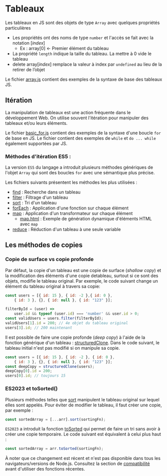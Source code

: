 # Tableaux

Les tableaux en JS sont des objets de type `Array` avec quelques propriétés particulières 

- Les propriétés ont des noms de type `number` et l'accès se fait avec la notation [_index_]
  - Ex : array[0] <- Premier élément du tableau
- La propriété `length` indique la taille du tableau. La mettre à 0  vide le tableau
- delete array[_index_] remplace la valeur à index par `undefined` au lieu de la retirer de l’objet

Le fichier [array.js](./array.js) contient des exemples de la syntaxe de base des tableaux JS.

## Itération

La manipulation de tableaux est une action fréquente dans le développement Web. On utilise souvent l'itération pour manipuler des tableaux et/ou leurs éléments.

Le fichier [basic_for.js](./basic_for.js) contient des exemples de la syntaxe d'une boucle `for` de base en JS. Le fichier contient des exemples de `while` et `do ... while` également supportées par JS.

### Méthodes d'itération ES5 :

La version `ES5` du langage a introduit plusieurs méthodes génériques de l'objet `Array` qui sont des boucles `for` avec une sémantique plus précise.

Les fichiers suivants présentent les méthodes les plus utilisées :

- [find](./find.js) : Recherche dans un tableau
- [filter](./filter.js) : Filtrage d'un tableau 
- [sort](./sort.js) : Tri d'un tableau
- [forEach](./forEach.js) : Application d'une fonction sur chaque élément
- [map](./map.js) : Application d'un transformateur sur chaque élément
  - [map.html](./map.html) : Exemple de génération dynamique d'éléments HTML avec `map`
- [reduce](./reduce.js) : Réduction d'un tableau à une seule variable


## Les méthodes de copies

### Copie de surface vs copie profonde

Par défaut, la copie d'un tableau est une copie de surface (_shallow copy_) et la modification des éléments d'une copie detableau, surtout si ce sont des objets, modifie le tableau original. Par exemple, le code suivant change un élément du tableau original à travers sa copie:

```js
const users = [{ id: 15 }, { id: -2 },{ id: 0 }, 
    { id: 3 }, {}, { id: null }, { id: "123" }];

filterById = (user) => 
    user.id && typeof (user.id) === 'number' && user.id > 0;
const validUsers = users.filter(filterById);
validUsers[1].id = 200; // 4e objet du tableau original
users[3].id; // 200 maintenant

```

Il est possible de faire une copie profonde (_deep copy_) à l'aide de la fonction générique d'un tableau : [structuredClone](https://developer.mozilla.org/en-US/docs/Web/API/structuredClone). Dans le code suivant, le tableau initial n'est pas modifié si on manipule sa copie.

```js
const users = [{ id: 15 }, { id: -2 }, { id: 0 }, 
    { id: 3 }, {}, { id: null }, { id: "123" }];
const deepCopy = structuredClone(users);
deepCopy[0].id = 200;
users[0].id; // toujours 15
```

### ES2023 et toSorted()
Plusieurs méthodes telles que [sort](https://developer.mozilla.org/en-US/docs/Web/JavaScript/Reference/Global_Objects/Array/sort) manipulent le tableau original sur lequel elles sont appelés. Pour éviter de modifier le tableau, il faut créer une copie, par exemple :

```js
const sortedArray = [...arr].sort(sortingFn);
```

`ES2023` a introduit la fonction [toSorted](https://developer.mozilla.org/en-US/docs/Web/JavaScript/Reference/Global_Objects/Array/toSorted) qui permet de faire un tri sans avoir à créer une copie temporaire. Le code suivant est équivalent à celui plus haut :

```js
const sortedArray = arr.toSorted(sortingFn);
```

À noter que ce changement est récent et n'est pas disponible dans tous les navigateurs/versions de Node.js. Consultez la section de [compatibilité](https://developer.mozilla.org/en-US/docs/Web/JavaScript/Reference/Global_Objects/Array/toSorted#browser_compatibility) avant d'utiliser des fonctions récentes.